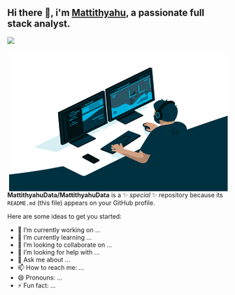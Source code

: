 ## Hi there 👋, i'm [Mattithyahu](https://mattithyahudata.github.io/devportfolio/), a passionate full stack analyst. 
![](https://visitor-badge.glitch.me/badge?page_id=MattithyahuData.MattithyahuData)
<!-- GET VISITORS LINK....  ADD TO WEBSITE!  -->

<img align="right" alt="GIF" src="Analyst.gif" width="500" height="320" /> 
 

**MattithyahuData/MattithyahuData** is a ✨ _special_ ✨ repository because its `README.md` (this file) appears on your GitHub profile.

Here are some ideas to get you started:

- 🔭 I’m currently working on ...
- 🌱 I’m currently learning ...
- 👯 I’m looking to collaborate on ...
- 🤔 I’m looking for help with ...
- 💬 Ask me about ...
- 📫 How to reach me: ...
- 😄 Pronouns: ...
- ⚡ Fun fact: ...

